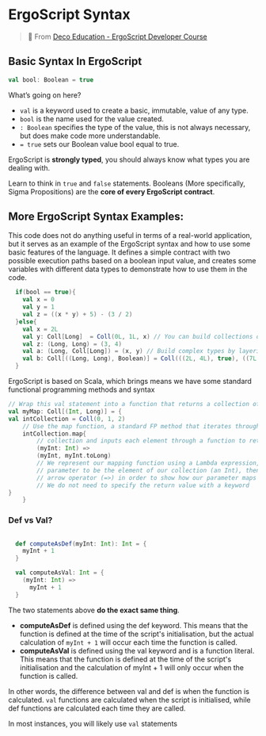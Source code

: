 # ErgoScript Syntax

> 🔗 From [Deco Education - ErgoScript Developer Course](https://github.com/DeCo-Education/ErgoScript-Developer-Course/blob/main/Class-Documents/Class-1/Materials/Class1.MD)


## Basic Syntax In ErgoScript

```scala
val bool: Boolean = true
```

What’s going on here?

- `val` is a keyword used to create a basic, immutable, value of any type.
- `bool` is the name used for the value created.
- `: Boolean` specifies the type of the value, this is not always necessary, but does make code more understandable.
- `= true` sets our Boolean value bool equal to true.

ErgoScript is **strongly typed**, you should always know what types you are dealing with.

Learn to think in `true` and `false` statements. Booleans (More specifically, Sigma Propositions) are the **core of every ErgoScript contract**.

## More ErgoScript Syntax Examples:

This code does not do anything useful in terms of a real-world application, but it serves as an example of the ErgoScript syntax and how to use some basic features of the language. It defines a simple contract with two possible execution paths based on a boolean input value, and creates some variables with different data types to demonstrate how to use them in the code.

```scala
  if(bool == true){
    val x = 0
    val y = 1
    val z = ((x * y) + 5) - (3 / 2)
  }else{
    val x = 2L
    val y: Coll[Long]  = Coll(0L, 1L, x) // You can build collections of elements
    val z: (Long, Long) = (3, 4)
    val a: (Long, Coll[Long]) = (x, y) // Build complex types by layering together pairs and colls
    val b: Coll[((Long, Long), Boolean)] = Coll(((2L, 4L), true), ((7L, 2L), false))
  }
```

ErgoScript is based on Scala, which brings means we have some standard functional programming methods and syntax

```scala
// Wrap this val statement into a function that returns a collection of integers paired with longs
val myMap: Coll[(Int, Long)] = {      
val intCollection = Coll(0, 1, 2)
    // Use the map function, a standard FP method that iterates through the entire
    intCollection.map{
        // collection and inputs each element through a function to return a collection of outputs.                  
        (myInt: Int) =>                   
        (myInt, myInt.toLong)
        // We represent our mapping function using a Lambda expression, we define the
        // parameter to be the element of our collection (an Int), then use the
        // arrow operator (=>) in order to show how our parameter maps to an output.
        // We do not need to specify the return value with a keyword        
}                                      
    }

```

### Def vs Val?

```scala

  def computeAsDef(myInt: Int): Int = {
    myInt + 1
  }

  val computeAsVal: Int = {
    (myInt: Int) =>
      myInt + 1
  }

```

The two statements above **do the exact same thing**. 

- **computeAsDef** is defined using the def keyword. This means that the function is defined at the time of the script's initialisation, but the actual calculation of `myInt + 1` will occur each time the function is called.
- **computeAsVal** is defined using the val keyword and is a function literal. This means that the function is defined at the time of the script's initialisation and the calculation of myInt + 1 will only occur when the function is called.

In other words, the difference between val and def is when the function is calculated. `val` functions are calculated when the script is initialised, while def functions are calculated each time they are called.

In most instances, you will likely use `val` statements

